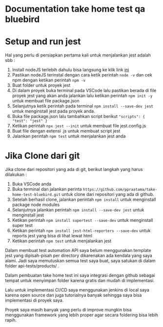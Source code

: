 # Documentation take home test qa bluebird

# Setup and run jest
Hal yang perlu di persiapkan pertama kali untuk menjalankan jest adalah sbb : 

 1. Install nodeJS terlebih dahulu bisa langsung ke klik link [ini](https://nodejs.org/en/download) 
 2. Pastikan nodeJS terinstal dengan cara ketik perintah `node -v` dan cek npm dengan ketikan perintah `npm -v`
 3. Buat folder untuk proyek jest
 4. Di dalam proyek buka terminal pada VSCode lalu pastikan berada di file proyek jest yang akan anda jalankan lalu ketikan perintah `npm init -y` untuk membuat file package.json
 5. Selanjutnya ketik perintah pada terminal `npm install --save-dev jest` untuk menginstall jest pada proyek anda.
 6. Buka file package.json lalu tambahkan script berikut `"scripts": { "test": "jest" }`
 7. Ketikan perintah `npx jest --init` untuk membuat file jest.config.js
 8. Buat file dengan extensi .js untuk membuat script jest
 9. Jalankan perintah `npm test` untuk menjalankan jest anda

 # Jika Clone dari git
 Jika clone dari repositori yang ada di git, berikut langkah yang harus dilakukan : 

 1. Buka VSCode anda
 2. Buka terminal dan jalankan perinta `https://github.com/ppraatama/take-home-test-bluebird.git`  untuk clone dari repositori yang ada di github.
 3. Setelah berhasil clone, jalankan perintah `npm install` untuk menginstall package node modules
 4. Selanjutnya jalankan perintah `npm install --save-dev jest` untuk menginstall jest
 5. Ketikan perintah `npm install supertest --save-dev` untuk menginstall super test
 6. Ketikan perintah `npm install jest-html-reporters --save-dev` untuk reports jest yang bisa di lihat lewat html
 7. Ketikan perintah `npm test` untuk menjalankan jest

 Dalam membuat test automation API saya belum menggunakan template jest yang dipisah-pisah per directory dikarenakan ada kendala yang saya alami. Jadi saya memutuskan semua test saya buat, saya satukan di dalam folder api-tests/products/ . 

Dalam pembuatan take home test ini saya integrasi dengan github sebagai tempat untuk menyimpan folder karena gratis dan mudah di implementasi. 

Lalu untuk implementasi CI/CD saya menggunakan jenkins di local saya karena open source dan juga tutorialnya banyak sehingga saya bisa implementasi di proyek saya.

Proyek saya masih banyak yang perlu di improve mungkin bisa menggunakan framework yang lebih proper agar secara foldering bisa lebih rapih.